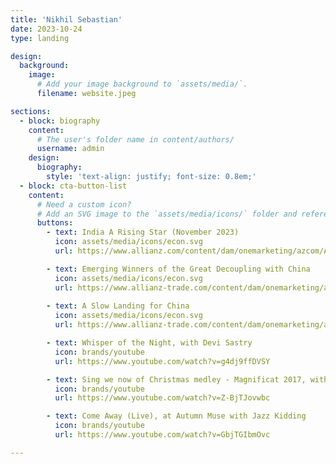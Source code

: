 ```yaml
---
title: 'Nikhil Sebastian'
date: 2023-10-24
type: landing

design:
  background:
    image:
      # Add your image background to `assets/media/`.
      filename: website.jpeg

sections:
  - block: biography
    content:
      # The user's folder name in content/authors/
      username: admin
    design:
      biography:
        style: 'text-align: justify; font-size: 0.8em;'
  - block: cta-button-list
    content:
      # Need a custom icon?
      # Add an SVG image to the `assets/media/icons/` folder and reference it in the `icon` field below
      buttons:
        - text: India A Rising Star (November 2023)
          icon: assets/media/icons/econ.svg
          url: https://www.allianz.com/content/dam/onemarketing/azcom/Allianz_com/economic-research/publications/specials/en/2023/november/2023-11-09-India-AZ.pdf

        - text: Emerging Winners of the Great Decoupling with China
          icon: assets/media/icons/econ.svg
          url: https://www.allianz-trade.com/content/dam/onemarketing/aztrade/allianz-trade_com/en_gl/erd/publications/pdf/2023_11_24_what_to_watch.pdf
          
        - text: A Slow Landing for China
          icon: assets/media/icons/econ.svg
          url: https://www.allianz-trade.com/content/dam/onemarketing/aztrade/allianz-trade_com/en_gl/erd/publications/pdf/2023_11_24_what_to_watch.pdf

        - text: Whisper of the Night, with Devi Sastry
          icon: brands/youtube
          url: https://www.youtube.com/watch?v=g4dj9ffDVSY

        - text: Sing we now of Christmas medley - Magnificat 2017, with Christ University Choir
          icon: brands/youtube
          url: https://www.youtube.com/watch?v=Z-BjTJovwbc

        - text: Come Away (Live), at Autumn Muse with Jazz Kidding
          icon: brands/youtube
          url: https://www.youtube.com/watch?v=GbjTGIbmOvc

---
```

